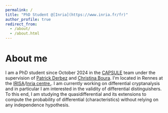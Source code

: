 ```yaml
---
permalink: /
title: "PhD Student @[Inria](https://www.inria.fr/fr)"
author_profile: true
redirect_from: 
  - /about/
  - /about.html
---
```

# About me
I am a PhD student since October 2024 in the [CAPSULE](https://team.inria.fr/capsule/) team under the supervision
of [Patrick Derbez](https://people.irisa.fr/Patrick.Derbez/) and [Christina Boura](https://christinaboura.wordpress.com/). I'm located in Rennes at the [IRISA](https://www.irisa.fr/)/[Inria centre.](https://www.inria.fr/fr/centre-inria-universite-rennes).
I am currently working on differential cryptanalysis and in particular I am 
interested in the validity of differential distinguishers. To this end, I am studying
the quasidifferential and its extensions to compute the probability of differential
(characteristics) without relying on any independence hypothesis. 